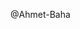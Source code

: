 @Ahmet-Baha


<!---
Ahmet-Baha/Ahmet-Baha is a ✨ special ✨ repository because its `README.md` (this file) appears on your GitHub profile.
You can click the Preview link to take a look at your changes.
--->
